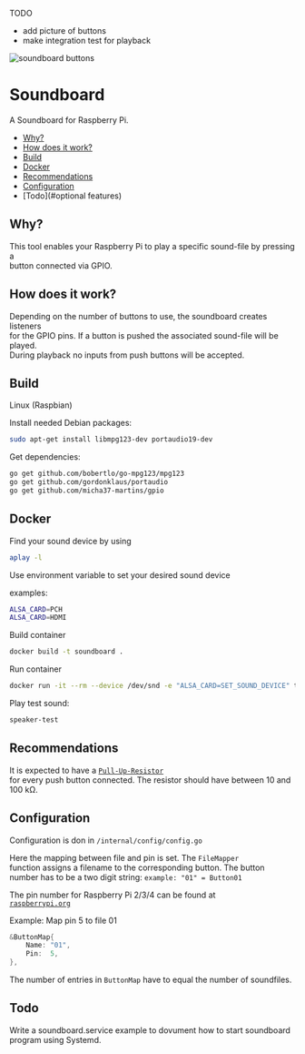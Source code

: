 TODO
- add picture of buttons
- make integration test for playback

![soundboard buttons]((assets/buttons.jpg))

Soundboard
===================
A Soundboard for Raspberry Pi.

- [Why?](#why)
- [How does it work?](#how-does-it-work)
- [Build](#how-to-build)
- [Docker](#build-and-run-soundboard-container)
- [Recommendations](#recommendations)
- [Configuration](#config)
- [Todo](#optional features)

Why?
----
This tool enables your Raspberry Pi to play a specific sound-file by pressing a  
button connected via GPIO.

How does it work?
----
Depending on the number of buttons to use, the soundboard creates listeners  
for the GPIO pins. If a button is pushed the associated sound-file will be played.  
During playback no inputs from push buttons will be accepted.

Build
----
Linux (Raspbian)

Install needed Debian packages:
```sh
sudo apt-get install libmpg123-dev portaudio19-dev
```

Get dependencies:
```sh
go get github.com/bobertlo/go-mpg123/mpg123
go get github.com/gordonklaus/portaudio
go get github.com/micha37-martins/gpio
```

Docker
----
Find your sound device by using
```sh
aplay -l
```

Use environment variable to set your desired sound device

examples:
```sh
ALSA_CARD=PCH
ALSA_CARD=HDMI

```

Build container
```sh
docker build -t soundboard .
```

Run container
```sh
docker run -it --rm --device /dev/snd -e "ALSA_CARD=SET_SOUND_DEVICE" test_soundboard:0.0.4 /bin/sh
```
Play test sound:
```sh
speaker-test
```

Recommendations
----
It is expected to have a [`Pull-Up-Resistor`](https://en.wikipedia.org/wiki/Pull-up_resistor)  
for every push button connected. The resistor should have between 10 and 100 k&#8486;.

Configuration
----
Configuration is don in `/internal/config/config.go`

Here the mapping between file and pin is set. The `FileMapper`  
function assigns a filename to the corresponding button. The button  
number has to be a two digit string:
`example: "01" = Button01`

The pin number for Raspberry Pi 2/3/4 can be found at  
[`raspberrypi.org`](https://www.raspberrypi.org/documentation/usage/gpio/)  

Example:
Map pin 5 to file 01

```go
&ButtonMap{
	Name: "01",
	Pin:  5,
},
```

The number of entries in `ButtonMap` have to equal the number of soundfiles.

Todo
----
Write a soundboard.service example to dovument how to start soundboard program using Systemd.

